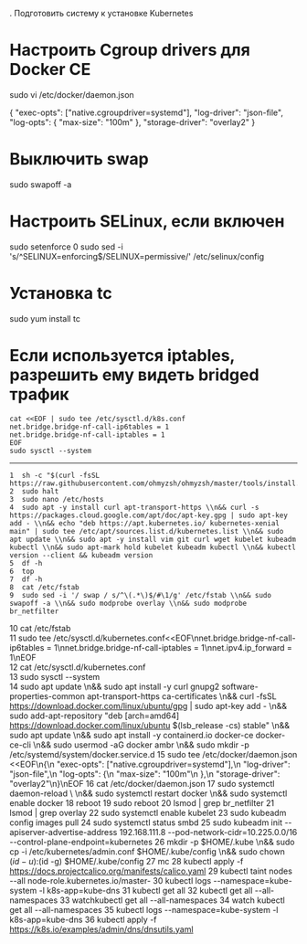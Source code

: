 . Подготовить систему к установке Kubernetes

# Настроить Cgroup drivers для Docker CE

sudo vi /etc/docker/daemon.json

{
  "exec-opts": ["native.cgroupdriver=systemd"],
  "log-driver": "json-file",
  "log-opts": {
    "max-size": "100m"
  },
  "storage-driver": "overlay2"
}

# Выключить swap

sudo swapoff -a

# Настроить SELinux, если включен

sudo setenforce 0 sudo sed -i 's/^SELINUX=enforcing$/SELINUX=permissive/' /etc/selinux/config

# Установка tc

sudo yum install tс

# Если используется iptables, разрешить ему видеть bridged трафик

```
cat <<EOF | sudo tee /etc/sysctl.d/k8s.conf
net.bridge.bridge-nf-call-ip6tables = 1
net.bridge.bridge-nf-call-iptables = 1
EOF
sudo sysctl --system
```
---
    1  sh -c "$(curl -fsSL https://raw.githubusercontent.com/ohmyzsh/ohmyzsh/master/tools/install.sh)"
    2  sudo halt
    3  sudo nano /etc/hosts
    4  sudo apt -y install curl apt-transport-https \\n&& curl -s https://packages.cloud.google.com/apt/doc/apt-key.gpg | sudo apt-key add - \\n&& echo "deb https://apt.kubernetes.io/ kubernetes-xenial main" | sudo tee /etc/apt/sources.list.d/kubernetes.list \\n&& sudo apt update \\n&& sudo apt -y install vim git curl wget kubelet kubeadm kubectl \\n&& sudo apt-mark hold kubelet kubeadm kubectl \\n&& kubectl version --client && kubeadm version
    5  df -h
    6  top
    7  df -h
    8  cat /etc/fstab
    9  sudo sed -i '/ swap / s/^\(.*\)$/#\1/g' /etc/fstab \\n&& sudo swapoff -a \\n&& sudo modprobe overlay \\n&& sudo modprobe br_netfilter
   10  cat /etc/fstab  
   11  sudo tee /etc/sysctl.d/kubernetes.conf<<EOF\nnet.bridge.bridge-nf-call-ip6tables = 1\nnet.bridge.bridge-nf-call-iptables = 1\nnet.ipv4.ip_forward = 1\nEOF  
   12  cat /etc/sysctl.d/kubernetes.conf  
   13  sudo sysctl --system  
   14  sudo apt update \\n&& sudo apt install -y curl gnupg2 software-properties-common apt-transport-https ca-certificates \\n&& curl -fsSL https://download.docker.com/linux/ubuntu/gpg | sudo apt-key add - \\n&& sudo add-apt-repository "deb [arch=amd64] https://download.docker.com/linux/ubuntu $(lsb_release -cs) stable" \\n&& sudo apt update \\n&& sudo apt install -y containerd.io docker-ce docker-ce-cli \\n&& sudo usermod -aG docker ambr \\n&& sudo mkdir -p /etc/systemd/system/docker.service.d
   15  sudo tee /etc/docker/daemon.json <<EOF\n{\n  "exec-opts": ["native.cgroupdriver=systemd"],\n  "log-driver": "json-file",\n  "log-opts": {\n    "max-size": "100m"\n  },\n  "storage-driver": "overlay2"\n}\nEOF
   16  cat /etc/docker/daemon.json
   17  sudo systemctl daemon-reload \ \n&& sudo systemctl restart docker \\n&& sudo systemctl enable docker
   18  reboot
   19  sudo reboot
   20  lsmod | grep br_netfilter
   21  lsmod | grep overlay
   22  sudo systemctl enable kubelet
   23  sudo kubeadm config images pull
   24  sudo systemctl status smbd
   25  sudo kubeadm init --apiserver-advertise-address 192.168.111.8 --pod-network-cidr=10.225.0.0/16 --control-plane-endpoint=kubernetes
   26  mkdir -p $HOME/.kube \\n&& sudo cp -i /etc/kubernetes/admin.conf $HOME/.kube/config \\n&& sudo chown $(id -u):$(id -g) $HOME/.kube/config
   27  mc
   28  kubectl apply -f https://docs.projectcalico.org/manifests/calico.yaml
   29  kubectl taint nodes --all node-role.kubernetes.io/master-
   30  kubectl logs --namespace=kube-system -l k8s-app=kube-dns
   31  kubectl get all
   32  kubectl get all --all-namespaces
   33  watchkubectl get all --all-namespaces
   34  watch kubectl get all --all-namespaces
   35  kubectl logs --namespace=kube-system -l k8s-app=kube-dns
   36  kubectl apply -f https://k8s.io/examples/admin/dns/dnsutils.yaml
